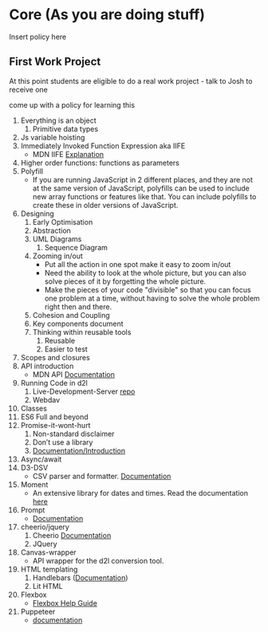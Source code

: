 # Core (As you are doing stuff)

Insert policy here

## First Work Project
At this point students are eligible to do a real work project - talk to Josh to receive one

come up with a policy for learning this

1.  Everything is an object
    1.  Primitive data types
2.  Js variable hoisting
3.  Immediately Invoked Function Expression aka IIFE
    * MDN IIFE [Explanation](https://developer.mozilla.org/en-US/docs/Glossary/IIFE)
4.  Higher order functions: functions as parameters
5.  Polyfill
    * If you are running JavaScript in 2 different places, and they are not at the same version of JavaScript, polyfills can be used to include new array functions or features like that. You can include polyfills to create these in older versions of JavaScript.
6.  Designing
    1.  Early Optimisation
    2.  Abstraction
    3.  UML Diagrams
        1. Sequence Diagram
    3.  Zooming in/out
        *  Put all the action in one spot make it easy to zoom in/out
        * Need the ability to look at the whole picture, but you can also solve pieces of it by forgetting the whole picture.
        * Make the pieces of your code "divisible" so that you can focus one problem at a time, without having to solve the whole problem right then and there.         
    4.  Cohesion and Coupling
    5.  Key components document
    6.  Thinking within reusable tools
        1.  Reusable
        2.  Easier to test
7.  Scopes and closures
8.  API introduction
    * MDN API [Documentation](https://developer.mozilla.org/en-US/docs/Glossary/API)
9.  Running Code in d2l
    1.  Live-Development-Server [repo](https://github.com/byuitechops/live-development-server)
    2.  Webdav
10.  Classes
11.  ES6 Full and beyond
12.  Promise-it-wont-hurt
        1.  Non-standard disclaimer
        2.  Don’t use a library
        1.  [Documentation/Introduction](https://github.com/stevekane/promise-it-wont-hurt)
13.  Async/await
14.  D3-DSV
        * CSV parser and formatter. [Documentation](https://github.com/d3/d3-dsv)
15.  Moment
        * An extensive library for dates and times. Read the documentation [here](https://momentjs.com/docs/#/displaying/format/)
16.  Prompt
        * [Documentation](https://github.com/flatiron/prompt)
17.  cheerio/jquery
        1. Cheerio [Documentation](https://github.com/cheeriojs/cheerio)
        2. JQuery
18.  Canvas-wrapper
        * API wrapper for the d2l conversion tool.
19.  HTML templating
        1.  Handlebars ([Documentation](https://handlebarsjs.com/))
        2.  Lit HTML
20.  Flexbox
        * [Flexbox Help Guide](https://css-tricks.com/snippets/css/a-guide-to-flexbox/)
21.  Puppeteer
        * [documentation](https://github.com/GoogleChrome/puppeteer)